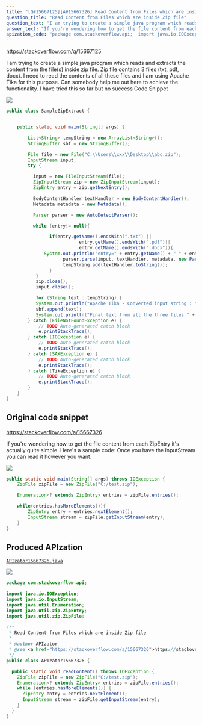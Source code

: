 ```yaml
---
title: "[Q#15667125][A#15667326] Read Content from Files which are inside Zip file"
question_title: "Read Content from Files which are inside Zip file"
question_text: "I am trying to create a simple java program which reads and extracts the content from the file(s) inside zip file. Zip file contains 3 files (txt, pdf, docx). I need to read the contents of all these files and I am using Apache Tika for this purpose. Can somebody help me out here to achieve the functionality.  I have tried this so far but no success Code Snippet"
answer_text: "If you're wondering how to get the file content from each ZipEntry it's actually quite simple. Here's a sample code: Once you have the InputStream you can read it however you want."
apization_code: "package com.stackoverflow.api;  import java.io.IOException; import java.io.InputStream; import java.util.Enumeration; import java.util.zip.ZipEntry; import java.util.zip.ZipFile;  /**  * Read Content from Files which are inside Zip file  *  * @author APIzator  * @see <a href=\"https://stackoverflow.com/a/15667326\">https://stackoverflow.com/a/15667326</a>  */ public class APIzator15667326 {    public static void readContent() throws IOException {     ZipFile zipFile = new ZipFile(\"C:/test.zip\");     Enumeration<? extends ZipEntry> entries = zipFile.entries();     while (entries.hasMoreElements()) {       ZipEntry entry = entries.nextElement();       InputStream stream = zipFile.getInputStream(entry);     }   } }"
---
```


https://stackoverflow.com/q/15667125

I am trying to create a simple java program which reads and extracts the content from the file(s) inside zip file. Zip file contains 3 files (txt, pdf, docx). I need to read the contents of all these files and I am using Apache Tika for this purpose.
Can somebody help me out here to achieve the functionality.  I have tried this so far but no success
Code Snippet


<div class="code-logo"><img src="/stackoverflow.png" /></div>

```java
public class SampleZipExtract {


    public static void main(String[] args) {

        List<String> tempString = new ArrayList<String>();
        StringBuffer sbf = new StringBuffer();

        File file = new File("C:\\Users\\xxx\\Desktop\\abc.zip");
        InputStream input;
        try {

          input = new FileInputStream(file);
          ZipInputStream zip = new ZipInputStream(input);
          ZipEntry entry = zip.getNextEntry();

          BodyContentHandler textHandler = new BodyContentHandler();
          Metadata metadata = new Metadata();

          Parser parser = new AutoDetectParser();

          while (entry!= null){

                if(entry.getName().endsWith(".txt") || 
                           entry.getName().endsWith(".pdf")||
                           entry.getName().endsWith(".docx")){
              System.out.println("entry=" + entry.getName() + " " + entry.getSize());
                     parser.parse(input, textHandler, metadata, new ParseContext());
                     tempString.add(textHandler.toString());
                }
           }
           zip.close();
           input.close();

           for (String text : tempString) {
           System.out.println("Apache Tika - Converted input string : " + text);
           sbf.append(text);
           System.out.println("Final text from all the three files " + sbf.toString());
        } catch (FileNotFoundException e) {
            // TODO Auto-generated catch block
            e.printStackTrace();
        } catch (IOException e) {
            // TODO Auto-generated catch block
            e.printStackTrace();
        } catch (SAXException e) {
            // TODO Auto-generated catch block
            e.printStackTrace();
        } catch (TikaException e) {
            // TODO Auto-generated catch block
            e.printStackTrace();
        }
    }
}
```


## Original code snippet

https://stackoverflow.com/a/15667326

If you&#x27;re wondering how to get the file content from each ZipEntry it&#x27;s actually quite simple. Here&#x27;s a sample code:
Once you have the InputStream you can read it however you want.

<div class="code-logo"><img src="/stackoverflow.png" /></div>

```java
public static void main(String[] args) throws IOException {
    ZipFile zipFile = new ZipFile("C:/test.zip");

    Enumeration<? extends ZipEntry> entries = zipFile.entries();

    while(entries.hasMoreElements()){
        ZipEntry entry = entries.nextElement();
        InputStream stream = zipFile.getInputStream(entry);
    }
}
```

## Produced APIzation

[`APIzator15667326.java`](https://github.com/pasqualesalza/apization/raw/main/data/search/APIzator15667326.java)

<div class="code-logo"><img src="/apizator.png" /></div>

```java
package com.stackoverflow.api;

import java.io.IOException;
import java.io.InputStream;
import java.util.Enumeration;
import java.util.zip.ZipEntry;
import java.util.zip.ZipFile;

/**
 * Read Content from Files which are inside Zip file
 *
 * @author APIzator
 * @see <a href="https://stackoverflow.com/a/15667326">https://stackoverflow.com/a/15667326</a>
 */
public class APIzator15667326 {

  public static void readContent() throws IOException {
    ZipFile zipFile = new ZipFile("C:/test.zip");
    Enumeration<? extends ZipEntry> entries = zipFile.entries();
    while (entries.hasMoreElements()) {
      ZipEntry entry = entries.nextElement();
      InputStream stream = zipFile.getInputStream(entry);
    }
  }
}

```